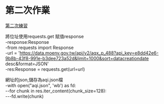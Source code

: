 # 第二次作業
[第二次練習](https://github.com/LanvisWei/lanvis_window/blob/main/homework/issue6/homework.ipynb)  

將位址使用requests.get 賦值response  
-response:Response  
-from requests import Response  
-url = 'https://data.moenv.gov.tw/api/v2/aqx_p_488?api_key=e8dd42e6-9b8b-43f8-991e-b3dee723a52d&limit=1000&sort=datacreationdate desc&format=JSON'    
-res:Response = requests.get(url=url)

網址的json,儲存為aqi.json檔  
-with open("aqi.json", 'wb') as fd:  
--for chunk in res.iter_content(chunk_size=128):  
---fd.write(chunk)